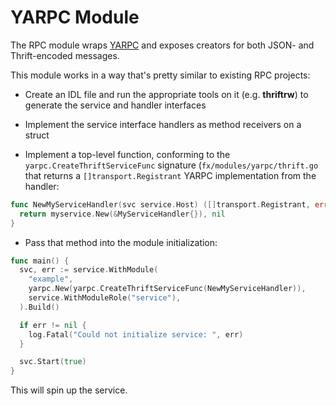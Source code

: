 # YARPC Module

The RPC module wraps [YARPC](https://github.com/yarpc/yarpc-go) and exposes
creators for both JSON- and Thrift-encoded messages.

This module works in a way that's pretty similar to existing RPC projects:

* Create an IDL file and run the appropriate tools on it (e.g. **thriftrw**) to
  generate the service and handler interfaces

* Implement the service interface handlers as method receivers on a struct

* Implement a top-level function, conforming to the
  `yarpc.CreateThriftServiceFunc` signature (`fx/modules/yarpc/thrift.go` that
  returns a `[]transport.Registrant` YARPC implementation from the handler:

```go
func NewMyServiceHandler(svc service.Host) ([]transport.Registrant, error) {
  return myservice.New(&MyServiceHandler{}), nil
}
```

* Pass that method into the module initialization:

```go
func main() {
  svc, err := service.WithModule(
    "example",
    yarpc.New(yarpc.CreateThriftServiceFunc(NewMyServiceHandler)),
    service.WithModuleRole("service"),
  ).Build()

  if err != nil {
    log.Fatal("Could not initialize service: ", err)
  }

  svc.Start(true)
}
```

This will spin up the service.
